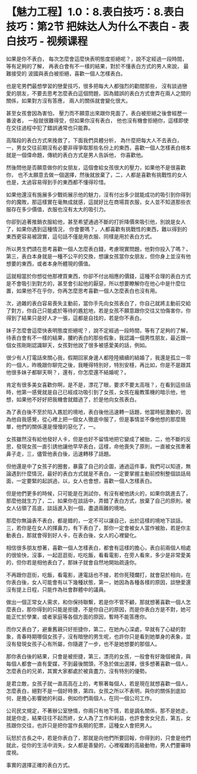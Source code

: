 # 【魅力工程】1.0：8.表白技巧：8.表白技巧：第2节 把妹达人为什么不表白 - 表白技巧 - 视频课程

如果是你不表白， 每次怎麼會這麼快表明態度拒絕呢？，說不定經過一段時間， 等有足夠的了解， 再表白會有不一樣的結果，對於不懂表白方式的男人來說， 最難接受的 波國與表白被拒絕，喜歡一個人怎樣表白。

 也是宅男們最想學習的戀愛技巧，很多把每大人都強烈的勸間那些， 沒有談過戀愛的朋友，不要去思考怎麼表白這個問題，因為錯誤的表白方式會弄在兩人之間的關係，如果對方沒有答應， 兩人的關係就會變化很大。

甚至女孩會因為害怕， 壓力而不願意出來跟你見面了，表白被拒絕之後會經歷一番波者， 一般就很難得受，但如果你沒有表白， 他也沒有機會拒絕你，這樣即使在交往過程中犯了錯誤通常也只能靠。

高階段的表白方式來挽救了，下面我們具體分析， 為什麼把每大人不去表白，一，男女交往前期沒有必要非得爭取那些名份上的東西，喜歡一個人怎樣表白根本就是一個偉命題，傳統的表白方式是男人告訴他， 你喜歡他。

然後問他是否願意做你的女朋友，這個會給女孩很大的壓力，如果他不是很喜歡你， 也不太願意去做一個選擇，然後就放棄了，二，人都是喜歡有挑戰性的女人也是，太過容易得到手的東西都不懂得珍惜。

如果他還沒有施展多少戰術展示他的魅力，沒有付出多少就能成功的吸引到你得到你的魔敗，那這樣實在毫無成就感，這就好比在商場買衣服，女人並不知道那些衣服存在多少價值，衣服也沒有太大的吸引力。

你卻到追著推銷衣服給他，甚至希望通過不斷的打折降價來吸引他，別說是女人了，如果你遇到這種情況， 你會要嗎？，人都喜歡有挑戰性的東西，難以得到的東西更容易被證實，這句話不僅是用衣服、同樣是用於表白方式。

所以男生們請在思考喜歡一個人怎麼表白錢，考慮現實問題，他對你投入了嗎？，第三，表白本身就是一種不公平的交換，想讓女孩當你女朋友，但你身上並沒有他想要的東西，或者本身所體現的價值。

這就相當於你想從他那裡買東西，你卻不付出相應的價錢，這種不合理的表白方式是不會吸引到對方的，甚至會引起他的厭惡，所以想要瞭解你在他心中是什麼位置，如果他不在乎你，你再怎麼思考喜歡一個人怎麼表白也沒有用。

次，過雜的表白容易喪失主動前，當你手先向女孩表白了，你自己就將主動前交給了對方，你自己只能處於等待的尷尬地，若是女孩不願意跟你交往又怕傷害你，你得到了結果只是好人才一張，這都是自找的，若是你不表白。

妹子怎麼會這麼快表明態度拒絕呢？，說不定經過一段時間，等有了足夠的了解，待表白會有不一樣的結果，腰約表白的那些假象，我認識一個男性朋友，最近跟一個女孩剛剛認識聊天，女孩對他說了很多被感愛美的話，例如。

很少有人打電話來關心我，假期回家身邊人都陸陸續續的結婚了，我還是孤立一零的一個人，昨晚跟你聊完之後，我睡得特別好，特別安穩，再比如，你是不是跟其他很多妹子都聊天啊？，還有，你怎麼還不結婚呢？。

肯定有很多美女喜歡你啊，是不是，漂花了眼，要求不要太高哦？，在看到這些話時，他第一感覺就是自己已經成功吸引到了女孩，女孩在龐教策機的暗示他，他想，如果他不好好把我機會就錯過了，於是他向女孩表白。

為了表白後不至於陷入尷尬的境地，表白後他迅速轉一話題，他當時挺激動的，因為他自我感覺，從心裡上把一個女人徹底中服了，但是事情並不像他想的那麼簡單，他們的關係還是慢慢的惡化了，一。

女孩雖然沒有給他發好人卡，但是也好不留情地把它變成了被胎，二，他不斷的反思，發現女孩一直引誘他讓他早早表白，這樣，命他喪失了原則，一直被女孩牽著鼻子走，三，儘管他表白後，迅速轉移了話題。

但他還是中了女孩子的圈套，暴露了自己的企圖，通過這件事，我們可以知道，無論遇到什麼情況，最好的表白方式就是不表白，一定要掌握主動前控制整個談話局面，一定要緊的起誤過，以，女人也會想，喜歡一個人怎樣表白。

但是他們更多的時候，只可能是在測試你，有沒有被他誘火的，如果你跳進去了，那麼他就生力了，二，如果你在談話中，弄錯了表白方式，放棄了自己的原則，被女人佔領了高底，談話進入到一個，盡退兩難的境地。

那麼你無論表不表白，都是錯的，一定不可以讓自己，出於這樣的境地下談話，三，若你是在女人的揮鼻力，有下表白了，那你一定會被女人當作被胎，若是你主動表白，那就會得到好人卡，在表白後，女人的心裡變化。

相信很多朋友想著，喜歡一個人怎樣表白，都會有這樣的擔心，表白前兩個人相處的很愉快，沒事，一起逛逛街，吃吃飯，看看電影，在旁人看來，多少是非常愛美的，但你若是相他表白了，那妹子就會自然地開始疏遠你。

不再跟你逛街，吃飯，看電影，連電話也不接，若你死殘爛打，就會惡於相向，在你表白後，女人可能會有以下幾種狀態，第一，她因為各種各樣的原因，談戀愛還沒有提上日程，只能作為社會群體中的議員。

做出一個正常女人需求，和你保持聯繫，若是你不管不顧，那就想著喜歡一個人怎麼表白，那你得到的只能是拒捷，不是你自己的原因，而是你表白方是不對，她可能正忙於學業，或者家庭等各個方面的原因，暫時不能答應你。

而你又表白了，避重舊親只好拒捷你，第二，在她內心深處，早就有了心疑的對象，青春時期哪個女孩子，沒有暗戀的男生呢，也許你只是看到她單身的表象，並沒有發現女孩子心有所屬，你隨遲了一步，也不是她想要的那個人。

那你表白後的結果，只會是被拒捷，第三，漂亮的女孩，一般會有好幾個被貪，與每個人都會一直有愛媒，不到最後關頭，不急於做出選擇，很多想著喜歡一個人，怎麼表白的兄弟，其實大家都處於被貪盡力，沒有特別的優勢。

是君立敵，女孩子就一直高高在上的，考察著每個人，若是現在就想喜歡一個人，怎麼表白，絕對不是一個好時景，第四，女孩之所以不表明，與你的關係到底如何，是擔心影響她的利益，例如你們兩個人，在同一個公司工作。

公司民文規定，不著辦公室戀情，你兩只有地下情，若是調名關係，那不是她走，就是你走，結果往往不起而終，女人為了工作和利益，也許會舍女兒去，第五，女孩跟你交往，也許只是把你當作長期的犯票，這種女人會把男人。

玩怒於古長之中，若是你表白了，那就是向他們所要回報，你得到的，只會是他們就此，從你的生活中消失，女人都是善變的，心裡複雜的高級動物，男人們要審時度視。

事實的選擇正確的表白方式。